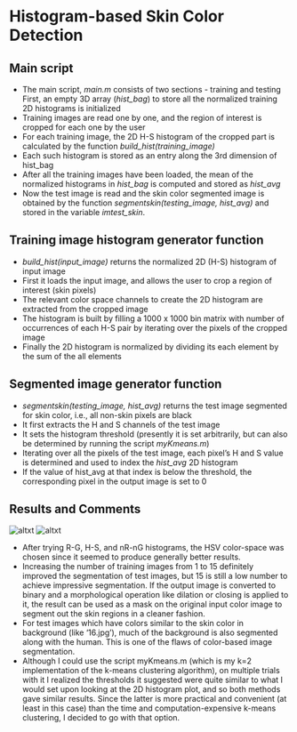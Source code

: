 Histogram-based Skin Color Detection
============

Main script
-----------------------------------------------------
+ The main script, *main.m* consists of two sections - training and testing
First, an empty 3D array (*hist_bag*) to store all the normalized training 2D histograms is initialized
+ Training images are read one by one, and the region of interest is cropped for each one by the user
+ For each training image, the 2D H-S histogram of the cropped part is calculated by the function *build_hist(training_image)*
+ Each such histogram is stored as an entry along the 3rd dimension of hist_bag 
+ After all the training images have been loaded, the mean of the normalized histograms in *hist_bag* is computed and stored as *hist_avg*
+ Now the test image is read and the skin color segmented image is obtained by the function *segmentskin(testing_image, hist_avg)* and stored in the variable *imtest_skin*.

Training image histogram generator function
--------------------------------------------------
+ *build\_hist(input_image)* returns the normalized 2D (H-S) histogram of input image
+ First it loads the input image, and allows the user to crop a region of interest (skin pixels)
+ The relevant color space channels to create the 2D histogram are extracted from the cropped image
+ The histogram is built by filling a 1000 x 1000 bin matrix with number of occurrences of each H-S pair by iterating over the pixels of the cropped image
+ Finally the 2D histogram is normalized by dividing its each element by the sum of the all elements

Segmented image generator function
--------------------------------------------------
+ *segmentskin(testing_image, hist_avg)* returns the test image segmented for skin color, i.e., all non-skin pixels are black
+ It first extracts the H and S channels of the test image
+ It sets the histogram threshold (presently it is set arbitrarily, but can also be determined by running the script *myKmeans.m*)
+ Iterating over all the pixels of the test image, each pixel’s H and S value is determined and used to index the *hist_avg* 2D histogram
+ If the value of hist_avg at that index is below the threshold, the corresponding pixel in the output image is set to 0 

Results and Comments
-------------------------------
![altxt](https://raw.githubusercontent.com/tanay-bits/cvlib/master/Skin%20Color%20Segmentation/hist_avg_15.jpg)
![altxt](https://raw.githubusercontent.com/tanay-bits/cvlib/master/Skin%20Color%20Segmentation/hist_1.jpg)

+ After trying R-G, H-S, and nR-nG histograms, the HSV color-space was chosen since it seemed to produce generally better results. 
+ Increasing the number of training images from 1 to 15 definitely improved the segmentation of test images, but 15 is still a low number to achieve impressive segmentation. If the output image is converted to binary and a morphological operation like dilation or closing is applied to it, the result can be used as a mask on the original input color image to segment out the skin regions in a cleaner fashion. 
+ For test images which have colors similar to the skin color in background (like ‘16.jpg’), much of the background is also segmented along with the human. This is one of the flaws of color-based image segmentation.
+ Although I could use the script myKmeans.m (which is my k=2 implementation of the k-means clustering algorithm), on multiple trials with it I realized the thresholds it suggested were quite similar to what I would set upon looking at the 2D histogram plot, and so both methods gave similar results. Since the latter is more practical and convenient (at least in this case) than the time and computation-expensive k-means clustering, I decided to go with that option.